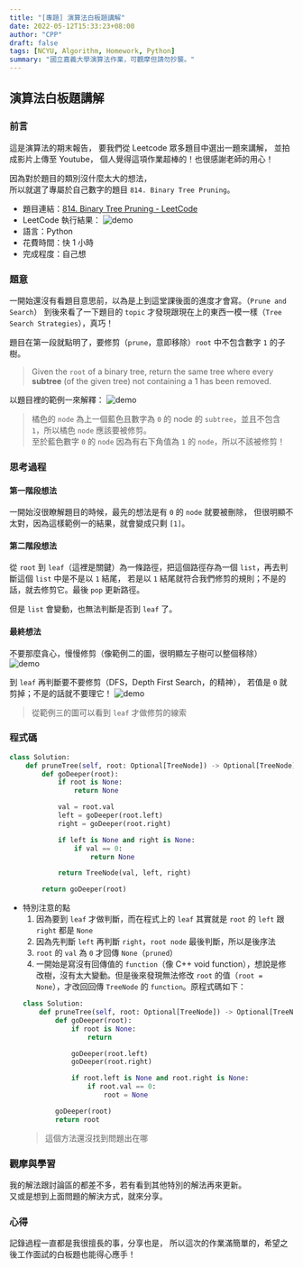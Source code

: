 ```yaml
---
title: "[專題] 演算法白板題講解"
date: 2022-05-12T15:33:23+08:00
author: "CPP"
draft: false
tags: [NCYU, Algorithm, Homework, Python]
summary: "國立嘉義大學演算法作業，可觀摩但請勿抄襲。"
---
```


## 演算法白板題講解
### 前言
這是演算法的期末報告，
要我們從 Leetcode 眾多題目中選出一題來講解，
並拍成影片上傳至 Youtube，
個人覺得這項作業超棒的！也很感謝老師的用心！

因為對於題目的類別沒什麼太大的想法，\
所以就選了專屬於自己數字的題目 `814. Binary Tree Pruning`。

* 題目連結：[814. Binary Tree Pruning - LeetCode](https://leetcode.com/problems/binary-tree-pruning/)
* LeetCode 執行結果： ![demo](/images/leetcode_814_result.png)
* 語言：Python
* 花費時間：快 1 小時
* 完成程度：自己想

### 題意
一開始還沒有看題目意思前，以為是上到這堂課後面的進度才會寫。（`Prune and Search`）
到後來看了一下題目的 `topic` 才發現跟現在上的東西一模一樣（`Tree Search Strategies`），真巧！

題目在第一段就點明了，要修剪（`prune`，意即移除）`root` 中不包含數字 `1` 的子樹。
> Given the `root` of a binary tree, return the same tree where every **subtree** (of the given tree) not containing a 1 has been removed.

以題目裡的範例一來解釋：
![demo](https://s3-lc-upload.s3.amazonaws.com/uploads/2018/04/06/1028_2.png)
> 橘色的 `node` 為上一個藍色且數字為 `0` 的 node 的 `subtree`，並且不包含 `1`，所以橘色 `node` 應該要被修剪。\
> 至於藍色數字 `0` 的 `node` 因為有右下角值為 `1` 的 `node`，所以不該被修剪！

### 思考過程
#### 第一階段想法
一開始沒很瞭解題目的時候，最先的想法是有 `0` 的 `node` 就要被刪除，
但很明顯不太對，因為這樣範例一的結果，就會變成只剩 `[1]`。

#### 第二階段想法
從 `root` 到 `leaf`（這裡是關鍵）為一條路徑，把這個路徑存為一個 `list`，再去判斷這個 `list` 中是不是以 `1` 結尾，
若是以 `1` 結尾就符合我們修剪的規則；不是的話，就去修剪它。最後 `pop` 更新路徑。

但是 `list` 會變動，也無法判斷是否到 `leaf` 了。

#### 最終想法
不要那麼貪心，慢慢修剪（像範例二的圖，很明顯左子樹可以整個移除）
![demo](https://s3-lc-upload.s3.amazonaws.com/uploads/2018/04/06/1028_1.png)

到 `leaf` 再判斷要不要修剪（DFS，Depth First Search，的精神），
若值是 `0` 就剪掉；不是的話就不要理它！
![demo](https://s3-lc-upload.s3.amazonaws.com/uploads/2018/04/05/1028.png)
> 從範例三的圖可以看到 `leaf` 才做修剪的線索

### 程式碼
```python
class Solution:
    def pruneTree(self, root: Optional[TreeNode]) -> Optional[TreeNode]:
        def goDeeper(root):
            if root is None:
                return None

            val = root.val
            left = goDeeper(root.left)
            right = goDeeper(root.right)

            if left is None and right is None:
                if val == 0:
                    return None

            return TreeNode(val, left, right)

        return goDeeper(root)
```
* 特別注意的點
    1. 因為要到 `leaf` 才做判斷，而在程式上的 `leaf` 其實就是 `root` 的 `left` 跟 `right` 都是 `None`
    2. 因為先判斷 `left` 再判斷 `right`，`root node` 最後判斷，所以是後序法
    3. `root` 的 `val` 為 `0` 才回傳 `None`（`pruned`）
    4. 一開始是寫沒有回傳值的 `function`（像 C++ void function），想說是修改樹，沒有太大變動。但是後來發現無法修改 `root` 的值（`root = None`），才改回回傳 `TreeNode` 的 `function`。原程式碼如下：
    ```python
    class Solution:
        def pruneTree(self, root: Optional[TreeNode]) -> Optional[TreeNode]:
            def goDeeper(root):
                if root is None:
                    return

                goDeeper(root.left)
                goDeeper(root.right)

                if root.left is None and root.right is None:
                    if root.val == 0:
                        root = None

            goDeeper(root)
            return root
    ```
    > 這個方法還沒找到問題出在哪

### 觀摩與學習
我的解法跟討論區的都差不多，若有看到其他特別的解法再來更新。\
又或是想到上面問題的解決方式，就來分享。

### 心得
記錄過程一直都是我很擅長的事，分享也是，
所以這次的作業滿簡單的，希望之後工作面試的白板題也能得心應手！

